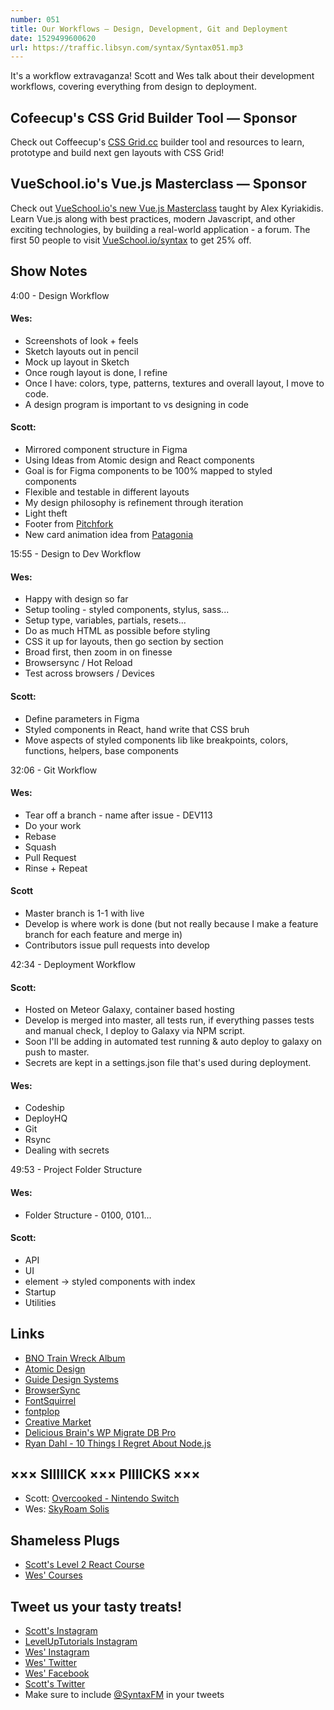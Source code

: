 ```yaml
---
number: 051
title: Our Workflows — Design, Development, Git and Deployment
date: 1529499600620
url: https://traffic.libsyn.com/syntax/Syntax051.mp3
---
```


It's a workflow extravaganza! Scott and Wes talk about their development workflows, covering everything from design to deployment.

## Cofeecup's CSS Grid Builder Tool — Sponsor

Check out Coffeecup's [CSS Grid.cc](https://cssgrid.cc/) builder tool and resources to learn, prototype and build next gen layouts with CSS Grid!

## VueSchool.io's Vue.js Masterclass — Sponsor

Check out [VueSchool.io's new Vue.js Masterclass](https://vueschool.io/) taught by Alex Kyriakidis. Learn Vue.js along with best practices, modern Javascript, and other exciting technologies, by building a real-world application - a forum. The first 50 people to visit [VueSchool.io/syntax](https://vueschool.io/syntax) to get 25% off.

## Show Notes

4:00 - Design Workflow

#### Wes:

- Screenshots of look + feels
- Sketch layouts out in pencil
- Mock up layout in Sketch
- Once rough layout is done, I refine
- Once I have: colors, type, patterns, textures and overall layout, I move to code.
- A design program is important to vs designing in code

#### Scott:

- Mirrored component structure in Figma
- Using Ideas from Atomic design and React components
- Goal is for Figma components to be 100% mapped to styled components
- Flexible and testable in different layouts
- My design philosophy is refinement through iteration
- Light theft
- Footer from [Pitchfork](https://pitchfork.com/)
- New card animation idea from [Patagonia](http://www.patagonia.com/)

15:55 - Design to Dev Workflow

#### Wes:

- Happy with design so far
- Setup tooling - styled components, stylus, sass...
- Setup type, variables, partials, resets...
- Do as much HTML as possible before styling
- CSS it up for layouts, then go section by section
- Broad first, then zoom in on finesse
- Browsersync / Hot Reload
- Test across browsers / Devices

#### Scott:

- Define parameters in Figma
- Styled components in React, hand write that CSS bruh
- Move aspects of styled components lib like breakpoints, colors, functions, helpers, base components

32:06 - Git Workflow

#### Wes:

- Tear off a branch - name after issue - DEV113
- Do your work
- Rebase
- Squash
- Pull Request
- Rinse + Repeat

#### Scott

- Master branch is 1-1 with live
- Develop is where work is done (but not really because I make a feature branch for each feature and merge in)
- Contributors issue pull requests into develop

42:34 - Deployment Workflow

#### Scott:

- Hosted on Meteor Galaxy, container based hosting
- Develop is merged into master, all tests run, if everything passes tests and manual check, I deploy to Galaxy via NPM script.
- Soon I'll be adding in automated test running & auto deploy to galaxy on push to master.
- Secrets are kept in a settings.json file that's used during deployment.

#### Wes:

- Codeship
- DeployHQ
- Git
- Rsync
- Dealing with secrets

49:53 - Project Folder Structure

#### Wes:

- Folder Structure - 0100, 0101…

#### Scott:

- API
- UI
- element -> styled components with index
- Startup
- Utilities

## Links

- [BNO Train Wreck Album](https://upload.wikimedia.org/wikipedia/en/thumb/3/33/BNO-trainwreck_cover.jpg/220px-BNO-trainwreck_cover.jpg)
- [Atomic Design](http://bradfrost.com/blog/post/atomic-web-design/)
- [Guide Design Systems](https://www.invisionapp.com/blog/guide-to-design-systems/)
- [BrowserSync](https://browsersync.io/)
- [FontSquirrel](https://www.fontsquirrel.com/)
- [fontplop](https://www.fontplop.com/)
- [Creative Market](https://creativemarket.com/)
- [Delicious Brain's WP Migrate DB Pro](https://deliciousbrains.com/wp-migrate-db-pro/)
- [Ryan Dahl - 10 Things I Regret About Node.js](https://www.youtube.com/watch?v=M3BM9TB-8yA)

## ××× SIIIIICK ××× PIIIICKS ×××

- Scott: [Overcooked - Nintendo Switch](https://www.nintendo.com/games/detail/overcooked-special-edition-switch)
- Wes: [SkyRoam Solis](https://www.skyroam.com?rfsn=1346968.ac598)

## Shameless Plugs

- [Scott's Level 2 React Course](https://LevelUpTutorials.com/store)
- [Wes' Courses](https://wesbos.com/courses)

## Tweet us your tasty treats!

- [Scott's Instagram](https://www.instagram.com/stolinski/)
- [LevelUpTutorials Instagram](https://www.instagram.com/LevelUpTutorials/)
- [Wes' Instagram](https://www.instagram.com/wesbos/)
- [Wes' Twitter](https://twitter.com/wesbos)
- [Wes' Facebook](https://www.facebook.com/wesbos.developer)
- [Scott's Twitter](https://twitter.com/stolinski)
- Make sure to include [@SyntaxFM](https://twitter.com/SyntaxFM) in your tweets
